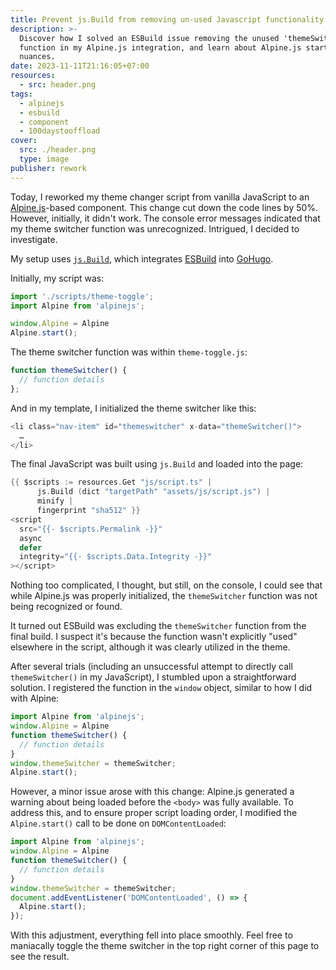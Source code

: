 ```yaml
---
title: Prevent js.Build from removing un-used Javascript functionality
description: >-
  Discover how I solved an ESBuild issue removing the unused 'themeSwitcher'
  function in my Alpine.js integration, and learn about Alpine.js startup
  nuances.
date: 2023-11-11T21:16:05+07:00
resources:
  - src: header.png
tags:
  - alpinejs
  - esbuild
  - component
  - 100daystooffload
cover:
  src: ./header.png
  type: image
publisher: rework
---
```


Today, I reworked my theme changer script from vanilla JavaScript to an [Alpine.js](https://alpinejs.dev/)-based component. This change cut down the code lines by 50%. However, initially, it didn't work. The console error messages indicated that my theme switcher function was unrecognized. Intrigued, I decided to investigate.

My setup uses [`js.Build`](https://gohugo.io/hugo-pipes/js/), which integrates [ESBuild](https://esbuild.github.io/) into [GoHugo](https://gohugo.io/).

Initially, my script was:

```js
import './scripts/theme-toggle';
import Alpine from 'alpinejs';

window.Alpine = Alpine
Alpine.start();
```

The theme switcher function was within `theme-toggle.js`:

```js
function themeSwitcher() {
  // function details
};
```

And in my template, I initialized the theme switcher like this:

```go
<li class="nav-item" id="themeswitcher" x-data="themeSwitcher()">
  …
</li>
```

The final JavaScript was built using `js.Build` and loaded into the page:

```go
{{ $scripts := resources.Get "js/script.ts" |
      js.Build (dict "targetPath" "assets/js/script.js") |
      minify |
      fingerprint "sha512" }}
<script
  src="{{- $scripts.Permalink -}}"
  async
  defer
  integrity="{{- $scripts.Data.Integrity -}}"
></script>
```

Nothing too complicated, I thought, but still, on the console, I could see that while Alpine.js was properly initialized, the `themeSwitcher` function was not being recognized or found.

It turned out ESBuild was excluding the `themeSwitcher` function from the final build. I suspect it's because the function wasn't explicitly "used" elsewhere in the script, although it was clearly utilized in the theme.

After several trials (including an unsuccessful attempt to directly call `themeSwitcher()` in my JavaScript), I stumbled upon a straightforward solution. I registered the function in the `window` object, similar to how I did with Alpine:

```js
import Alpine from 'alpinejs';
window.Alpine = Alpine
function themeSwitcher() {
  // function details
}
window.themeSwitcher = themeSwitcher;
Alpine.start();
```

However, a minor issue arose with this change: Alpine.js generated a warning about being loaded before the `<body>` was fully available. To address this, and to ensure proper script loading order, I modified the `Alpine.start()` call to be done on `DOMContentLoaded`:

```js
import Alpine from 'alpinejs';
window.Alpine = Alpine
function themeSwitcher() {
  // function details
}
window.themeSwitcher = themeSwitcher;
document.addEventListener('DOMContentLoaded', () => {
  Alpine.start();
});
```

With this adjustment, everything fell into place smoothly. Feel free to maniacally toggle the theme switcher in the top right corner of this page to see the result.
